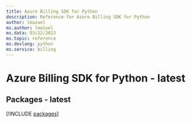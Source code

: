 ```yaml
---
title: Azure Billing SDK for Python
description: Reference for Azure Billing SDK for Python
author: lmazuel
ms.author: lmazuel
ms.data: 03/22/2023
ms.topic: reference
ms.devlang: python
ms.service: billing
---
```

# Azure Billing SDK for Python - latest
## Packages - latest
[!INCLUDE [packages](billing-index.md)]
